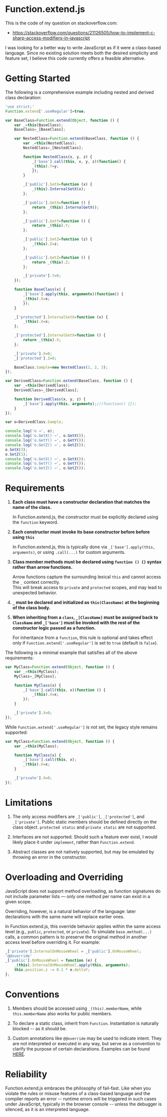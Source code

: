 # Function.extend.js
This is the code of my question on stackoverflow.com:

* https://stackoverflow.com/questions/21126505/how-to-implement-c-sharp-access-modifiers-in-javascript

I was looking for a better way to write JavaScript as if it were a class-based language. Since no existing solution meets both the desired simplicity and feature set, I believe this code currently offers a feasible alternative.

# Getting Started
The following is a comprehensive example including nested and derived class declaration:
```js
'use strict;'
Function.extend['.useRegular']=true;

var BaseClass=Function.extend(Object, function () {
	var _=this(BaseClass);
	BaseClass=_[BaseClass];

	var NestedClass=Function.extend(BaseClass, function () {
		var _=this(NestedClass);
		NestedClass=_[NestedClass];

		function NestedClass(x, y, z) {
			_['base'].call(this, x, y, z)(function() {
			_(this).Y=y;
			});
		}

		_['public'].SetX=function (x) {
			_(this).InternalSetX(x);
		};

		_['public'].GetX=function () {
			return _(this).InternalGetX();
		};

		_['public'].GetY=function () {
			return _(this).Y;
		};

		_['public'].SetZ=function (z) {
			_(this).Z=z;
		};

		_['public'].GetZ=function () {
			return _(this).Z;
		};

		_['private'].Y=0;
	});

	function BaseClass(x) {
		_['base'].apply(this, arguments)(function() {
		_(this).X=x;
		});
	}

	_['protected'].InternalSetX=function (x) {
		_(this).X=x;
	};

	_['protected'].InternalGetX=function () {
		return _(this).X;
	};

	_['private'].X=0;
	_['protected'].Z=0;

	BaseClass.Sample=new NestedClass(1, 2, 3);
});

var DerivedClass=Function.extend(BaseClass, function () {
	var _=this(DerivedClass);
	DerivedClass=_[DerivedClass];

	function DerivedClass(x, y, z) {
		_['base'].apply(this, arguments);//(function() {});
	}
});

var o=DerivedClass.Sample;

console.log('o →', o);
console.log('o.GetX() →', o.GetX());
console.log('o.GetY() →', o.GetY());
console.log('o.GetZ() →', o.GetZ());
o.SetX(3);
o.SetZ(1);
console.log('o.GetX() →', o.GetX());
console.log('o.GetY() →', o.GetY());
console.log('o.GetZ() →', o.GetZ());
```
# Requirements

1. **Each class must have a constructor declaration that matches the name of the class.**  

   In Function.extend.js, the constructor must be explicitly declared using the `function` keyword.

2. **Each constructor must invoke its base constructor before before using `this`**  

   In Function.extend.js, this is typically done via `_['base'].apply(this, arguments)`, or using `.call(...)` for custom arguments.

3. **Class member methods must be declared using `function () {}` syntax rather than arrow functions.**  

   Arrow functions capture the surrounding lexical `this` and cannot access the `_` context correctly.  
   This will break access to `private` and `protected` scopes, and may lead to unexpected behavior.

4. **`_` must be declared and initialized as `this(ClassName)` at the beginning of the class body.**

5. **When inheriting from a `class`, `_[ClassName]` must be assigned back to `ClassName` and `_['base']` must be invoked with the rest of the constructor logic passed as a function.**

   For inheritance from a `function`, this rule is optional and takes effect only if `Function.extend['.useRegular']` is set to `true` (default is `false`).

The following is a minimal example that satisfies all of the above requirements:

```js
var MyClass=Function.extend(Object, function () {
	var _=this(MyClass);
	MyClass=_[MyClass];

	function MyClass(x) {
		_['base'].call(this, x)(function () {
			_(this).X=x;
		});
	}

	_['private'].X=0;
});

```

While `Function.extend['.useRegular']` is not set, the legacy style remains supported:

```js
var MyClass=Function.extend(Object, function () {
	var _=this(MyClass);

	function MyClass(x) {
		_['base'].call(this, x);
		_(this).X=x;
	}

	_['private'].X=0;
});
```

# Limitations

1. The only access modifiers are `_['public']`, `_['protected']`, and `_['private']`. Public static members should be defined directly on the class object. `protected static` and `private static` are not supported.

2. Interfaces are not supported. Should such a feature ever exist, I would likely place it under `implement`, rather than `Function.extend`.

3. Abstract classes are not natively supported, but may be emulated by throwing an error in the constructor.

# Overloading and Overriding

JavaScript does not support method overloading, as function signatures do not include parameter lists — only one method per name can exist in a given scope. 

Overriding, however, is a natural behavior of the language: later declarations with the same name will replace earlier ones. 

In Function.extend.js, this override behavior applies within the same access level (e.g., `public`, `protected`, or `private`). 
To simulate `base.method(...)` calls, a common pattern is to preserve the original method in another access level before overriding it. 
For example:

```js
_['private'].InternalOnMouseWheel = _['public'].OnMouseWheel;
'@@override'
_['public'].OnMouseWheel = function (e) {
	_(this).InternalOnMouseWheel.apply(this, arguments);
	this.position.z -= 0.1 * e.deltaY;
};
```

# Conventions

1. Members should be accessed using `_(this).memberName`, while `this.memberName` also works for public members. 

2. To declare a static class, inherit from `Function`. Instantiation is naturally blocked -- as it should be. 

3. Custom annotations like `@@override` may be used to indicate intent. They are not interpreted or executed in any way, but serve as a convention to clarify the purpose of certain declarations. Examples can be found [HERE](https://github.com/kenkin360/Function.extend/tree/master/examples). 

# Reliability

Function.extend.js embraces the philosophy of fail-fast. Like when you violate the rules or misuse features of a class-based language and the compiler reports an error -- runtime errors will be triggered in such cases under JavaScript, typically in the browser console -- unless the debugger is silenced, as it is an interpreted language.
